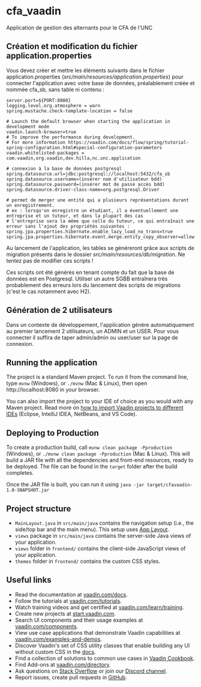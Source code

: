 # cfa_vaadin

Application de gestion des alternants pour le CFA de l'UNC

## Création et modification du fichier application.properties

Vous devez créer et mettre les éléments suivants dans le fichier application.properties (_src/main/resources/application.properties_) 
pour connecter l'application avec votre base de données, préalablement créée et nommée cfa_sb, sans table ni contenu :

```
server.port=${PORT:8080}
logging.level.org.atmosphere = warn
spring.mustache.check-template-location = false

# Launch the default browser when starting the application in development mode
vaadin.launch-browser=true
# To improve the performance during development.
# For more information https://vaadin.com/docs/flow/spring/tutorial-spring-configuration.html#special-configuration-parameters
vaadin.whitelisted-packages = com.vaadin,org.vaadin,dev.hilla,nc.unc.application

# connexion à la base de données postgresql
spring.datasource.url=jdbc:postgresql://localhost:5432/cfa_sb
spring.datasource.username=(insérer nom d'utilisateur bdd)
spring.datasource.password=(insérer mot de passe accès bdd)
spring.datasource.driver-class-name=org.postgresql.Driver

# permet de merger une entité qui a plusieurs représentations durant un enregistrement.
# ex : lorsqu'on enregistre un étudiant, il a éventuellement une entreprise et un tuteur, et dans la plupart des cas
# l'entreprise sera la même que celle du tuteur, ce qui entraînait une erreur sans l'ajout des propriétés suivantes :
spring.jpa.properties.hibernate.enable_lazy_load_no_trans=true
spring.jpa.properties.hibernate.event.merge.entity_copy_observer=allow
```

Au lancement de l'application, les tables se généreront grâce aux scripts de migration présents
dans le dossier _src/main/resources/db/migration_. Ne tentez pas de modifier ces scripts !

Ces scripts ont été générés en tenant compte du fait que la base de données est en Postgresql. Utiliser un autre SGBB
entraînera très probablement des erreurs lors du lancement des scripts de migrations (c'est le cas notamment avec H2).

## Génération de 2 utilisateurs

Dans un contexte de développement, l'application génère automatiquement au premier lancement 2 utilisateurs, 
un ADMIN et un USER. Pour vous connecter il suffira de taper admin/admin ou user/user sur la page de connexion.

## Running the application

The project is a standard Maven project. To run it from the command line,
type `mvnw` (Windows), or `./mvnw` (Mac & Linux), then open
http://localhost:8080 in your browser.

You can also import the project to your IDE of choice as you would with any
Maven project. Read more on [how to import Vaadin projects to different 
IDEs](https://vaadin.com/docs/latest/flow/guide/step-by-step/importing) (Eclipse, IntelliJ IDEA, NetBeans, and VS Code).

## Deploying to Production

To create a production build, call `mvnw clean package -Pproduction` (Windows),
or `./mvnw clean package -Pproduction` (Mac & Linux).
This will build a JAR file with all the dependencies and front-end resources,
ready to be deployed. The file can be found in the `target` folder after the build completes.

Once the JAR file is built, you can run it using
`java -jar target/cfavaadin-1.0-SNAPSHOT.jar`

## Project structure

- `MainLayout.java` in `src/main/java` contains the navigation setup (i.e., the
  side/top bar and the main menu). This setup uses
  [App Layout](https://vaadin.com/components/vaadin-app-layout).
- `views` package in `src/main/java` contains the server-side Java views of your application.
- `views` folder in `frontend/` contains the client-side JavaScript views of your application.
- `themes` folder in `frontend/` contains the custom CSS styles.

## Useful links

- Read the documentation at [vaadin.com/docs](https://vaadin.com/docs).
- Follow the tutorials at [vaadin.com/tutorials](https://vaadin.com/tutorials).
- Watch training videos and get certified at [vaadin.com/learn/training](https://vaadin.com/learn/training).
- Create new projects at [start.vaadin.com](https://start.vaadin.com/).
- Search UI components and their usage examples at [vaadin.com/components](https://vaadin.com/components).
- View use case applications that demonstrate Vaadin capabilities at [vaadin.com/examples-and-demos](https://vaadin.com/examples-and-demos).
- Discover Vaadin's set of CSS utility classes that enable building any UI without custom CSS in the [docs](https://vaadin.com/docs/latest/ds/foundation/utility-classes). 
- Find a collection of solutions to common use cases in [Vaadin Cookbook](https://cookbook.vaadin.com/).
- Find Add-ons at [vaadin.com/directory](https://vaadin.com/directory).
- Ask questions on [Stack Overflow](https://stackoverflow.com/questions/tagged/vaadin) or join our [Discord channel](https://discord.gg/MYFq5RTbBn).
- Report issues, create pull requests in [GitHub](https://github.com/vaadin/platform).
